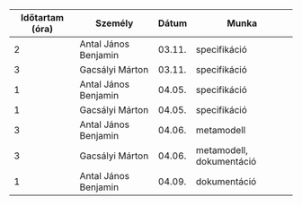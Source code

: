 |Időtartam (óra)|Személy             |Dátum |Munka                   |
|---------------|--------------------|------|------------------------|
|2              |Antal János Benjamin|03.11.|specifikáció            |
|3              |Gacsályi Márton     |03.11.|specifikáció            |
|1              |Antal János Benjamin|04.05.|specifikáció            |
|1              |Gacsályi Márton     |04.05.|specifikáció            |
|3              |Antal János Benjamin|04.06.|metamodell              |
|3              |Gacsályi Márton     |04.06.|metamodell, dokumentáció|
|1              |Antal János Benjamin|04.09.|dokumentáció            |
